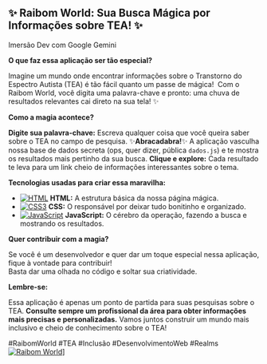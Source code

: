 ## ✨ **Raibom World: Sua Busca Mágica por Informações sobre TEA!** ✨ 
Imersão Dev com Google Gemini

**O que faz essa aplicação ser tão especial?**

Imagine um mundo onde encontrar informações sobre o Transtorno do Espectro Autista (TEA) é tão fácil quanto um passe de mágica! ‍ 
Com o Raibom World, você digita uma palavra-chave e pronto: uma chuva de resultados relevantes cai direto na sua tela! ✨

**Como a magia acontece?**

**Digite sua palavra-chave:** Escreva qualquer coisa que você queira saber sobre o TEA no campo de pesquisa.
✨**Abracadabra!**✨ A aplicação vasculha nossa base de dados secreta (ops, quer dizer, pública `dados.js`) e te mostra os resultados mais pertinho da sua busca.
**Clique e explore:** Cada resultado te leva para um link cheio de informações interessantes sobre o tema.

**Tecnologias usadas para criar essa maravilha:**

* [![HTML](https://img.shields.io/badge/HTML5-E34F26?style=for-the-badge&logo=html5&logoColor=white)](https://developer.mozilla.org/en-US/docs/Web/HTML) **HTML:** A estrutura básica da nossa página mágica.
* [![CSS3](https://img.shields.io/badge/CSS3-157EFF?style=for-the-badge&logo=css3&logoColor=white)](https://developer.mozilla.org/en-US/docs/Web/CSS) **CSS:** O responsável por deixar tudo bonitinho e organizado.
* [![JavaScript](https://img.shields.io/badge/javascript-333333?style=for-the-badge&logo=javascript&logoColor=F7DF1E)](https://www.javascript.com/) **JavaScript:** O cérebro da operação, fazendo a busca e mostrando os resultados.

**Quer contribuir com a magia?**

Se você é um desenvolvedor e quer dar um toque especial nessa aplicação, fique à vontade para contribuir!  
Basta dar uma olhada no código e soltar sua criatividade.

**Lembre-se:**

Essa aplicação é apenas um ponto de partida para suas pesquisas sobre o TEA.
**Consulte sempre um profissional da área para obter informações mais precisas e personalizadas.**
Vamos juntos construir um mundo mais inclusivo e cheio de conhecimento sobre o TEA!

#RaibomWorld #TEA #Inclusão #DesenvolvimentoWeb #Realms
[![Raibom World](https://img.shields.io/badge/Raibom%20World-blue?style=for-the-badge&logo=book&logoColor=white)](https://raibow-world.vercel.app)]

